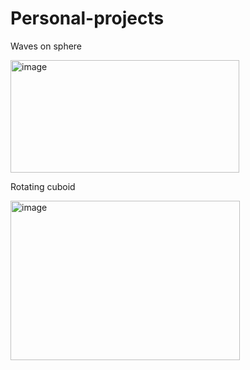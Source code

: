 # Personal-projects

Waves on sphere

<img width="366" height="180" alt="image" src="https://github.com/user-attachments/assets/8d0c7a10-4827-4d0d-90d9-9243720694d4" />


Rotating cuboid

<img width="367" height="255" alt="image" src="https://github.com/user-attachments/assets/602df66d-ca12-4a6d-bfdd-4e3fd832563c" />
